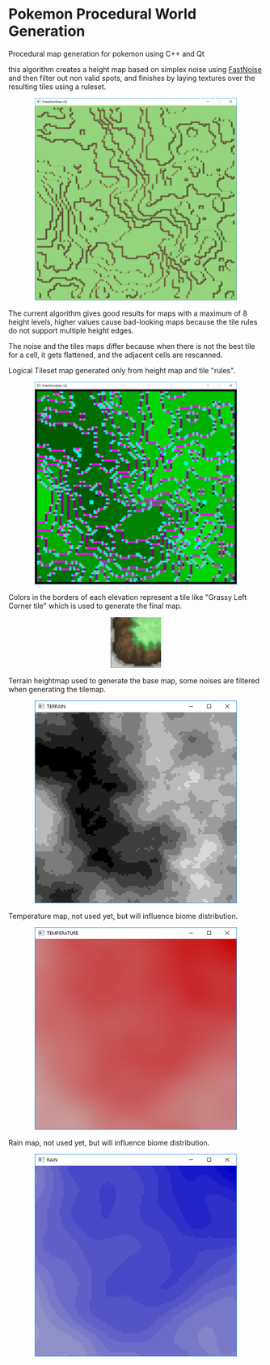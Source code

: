 
# Pokemon Procedural World Generation
Procedural map generation for pokemon using C++ and Qt 

this algorithm creates a height map based on simplex noise using [FastNoise](https://github.com/Auburns/FastNoise) and then filter out non valid spots, and finishes by laying textures over the resulting tiles using a ruleset.
<p align="center">
<img src="https://github.com/angelorodem/PokeWorldGen-Qt/blob/master/images/tiles.png?raw=true" alt="Tiled map" width="400" height="400">
  </p>

The current algorithm gives good results for maps with a maximum of 8 height levels, higher values cause bad-looking maps because the tile rules do not support multiple height edges.

The noise and the tiles maps differ because when there is not the best tile for a cell, it gets flattened, and the adjacent cells are rescanned. 

Logical Tileset map generated only from height map and tile "rules".

<p align="center">
<img src="https://github.com/angelorodem/PokeWorldGen-Qt/blob/master/images/terrain_tiles.png?raw=true" alt="Logical map" width="400" height="400">
  </p>

Colors in the borders of each elevation represent a tile like "Grassy Left Corner tile" which is used to generate the final map.

<p align="center">
<img src="https://github.com/angelorodem/PokeWorldGen-Qt/blob/master/images/corner.PNG?raw=true" alt="Height map" width="100" height="100">
  </p>

Terrain heightmap used to generate the base map, some noises are filtered when generating the tilemap.

<p align="center">
<img src="https://github.com/angelorodem/PokeWorldGen-Qt/blob/master/images/terrain_height.png?raw=true" alt="Height map" width="400" height="400">
</p>

Temperature map, not used yet, but will influence biome distribution.
<p align="center">
<img src="https://github.com/angelorodem/PokeWorldGen-Qt/blob/master/images/temperature.png?raw=true" alt="Temp map" width="400" height="400">
  </p>

Rain map, not used yet, but will influence biome distribution.
<p align="center">
<img src="https://github.com/angelorodem/PokeWorldGen-Qt/blob/master/images/rain.png?raw=true" alt="Rain map" width="400" height="400">
<p/>
